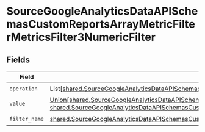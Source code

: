 # SourceGoogleAnalyticsDataAPISchemasCustomReportsArrayMetricFilterMetricsFilter3NumericFilter


## Fields

| Field                                                                                                                                                                                                                                                                                                                     | Type                                                                                                                                                                                                                                                                                                                      | Required                                                                                                                                                                                                                                                                                                                  | Description                                                                                                                                                                                                                                                                                                               |
| ------------------------------------------------------------------------------------------------------------------------------------------------------------------------------------------------------------------------------------------------------------------------------------------------------------------------- | ------------------------------------------------------------------------------------------------------------------------------------------------------------------------------------------------------------------------------------------------------------------------------------------------------------------------- | ------------------------------------------------------------------------------------------------------------------------------------------------------------------------------------------------------------------------------------------------------------------------------------------------------------------------- | ------------------------------------------------------------------------------------------------------------------------------------------------------------------------------------------------------------------------------------------------------------------------------------------------------------------------- |
| `operation`                                                                                                                                                                                                                                                                                                               | List[[shared.SourceGoogleAnalyticsDataAPISchemasCustomReportsArrayMetricFilterMetricsFilter3ExpressionValidEnums](../../models/shared/sourcegoogleanalyticsdataapischemascustomreportsarraymetricfiltermetricsfilter3expressionvalidenums.md)]                                                                            | :heavy_check_mark:                                                                                                                                                                                                                                                                                                        | N/A                                                                                                                                                                                                                                                                                                                       |
| `value`                                                                                                                                                                                                                                                                                                                   | [Union[shared.SourceGoogleAnalyticsDataAPISchemasCustomReportsArrayMetricFilterMetricsFilter3Int64Value, shared.SourceGoogleAnalyticsDataAPISchemasCustomReportsArrayMetricFilterMetricsFilter3DoubleValue]](../../models/shared/sourcegoogleanalyticsdataapischemascustomreportsarraymetricfiltermetricsfilter3value.md) | :heavy_check_mark:                                                                                                                                                                                                                                                                                                        | N/A                                                                                                                                                                                                                                                                                                                       |
| `filter_name`                                                                                                                                                                                                                                                                                                             | [shared.SourceGoogleAnalyticsDataAPISchemasCustomReportsArrayMetricFilterMetricsFilter3ExpressionFilterFilterName](../../models/shared/sourcegoogleanalyticsdataapischemascustomreportsarraymetricfiltermetricsfilter3expressionfilterfiltername.md)                                                                      | :heavy_check_mark:                                                                                                                                                                                                                                                                                                        | N/A                                                                                                                                                                                                                                                                                                                       |